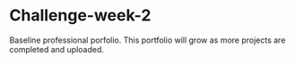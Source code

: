 # Challenge-week-2
Baseline professional porfolio. This portfolio will grow as more projects are completed and uploaded.
